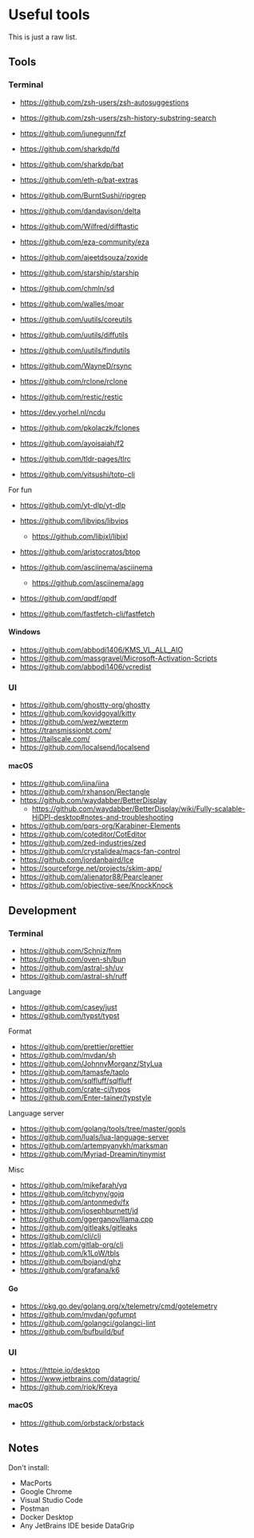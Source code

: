 # Useful tools

This is just a raw list.

## Tools

### Terminal

- https://github.com/zsh-users/zsh-autosuggestions
- https://github.com/zsh-users/zsh-history-substring-search
- https://github.com/junegunn/fzf
- https://github.com/sharkdp/fd
- https://github.com/sharkdp/bat
- https://github.com/eth-p/bat-extras
- https://github.com/BurntSushi/ripgrep
- https://github.com/dandavison/delta
- https://github.com/Wilfred/difftastic
- https://github.com/eza-community/eza
- https://github.com/ajeetdsouza/zoxide
- https://github.com/starship/starship
- https://github.com/chmln/sd
- https://github.com/walles/moar
- https://github.com/uutils/coreutils
- https://github.com/uutils/diffutils
- https://github.com/uutils/findutils

- https://github.com/WayneD/rsync
- https://github.com/rclone/rclone
- https://github.com/restic/restic
- https://dev.yorhel.nl/ncdu
- https://github.com/pkolaczk/fclones
- https://github.com/ayoisaiah/f2
- https://github.com/tldr-pages/tlrc
- https://github.com/yitsushi/totp-cli

For fun

- https://github.com/yt-dlp/yt-dlp
- https://github.com/libvips/libvips
    - https://github.com/libjxl/libjxl

- https://github.com/aristocratos/btop
- https://github.com/asciinema/asciinema
    - https://github.com/asciinema/agg
- https://github.com/qpdf/qpdf
- https://github.com/fastfetch-cli/fastfetch

#### Windows

- https://github.com/abbodi1406/KMS_VL_ALL_AIO
- https://github.com/massgravel/Microsoft-Activation-Scripts
- https://github.com/abbodi1406/vcredist

### UI

- https://github.com/ghostty-org/ghostty
- https://github.com/kovidgoyal/kitty
- https://github.com/wez/wezterm
- https://transmissionbt.com/
- https://tailscale.com/
- https://github.com/localsend/localsend

#### macOS

- https://github.com/iina/iina
- https://github.com/rxhanson/Rectangle
- https://github.com/waydabber/BetterDisplay
    - https://github.com/waydabber/BetterDisplay/wiki/Fully-scalable-HiDPI-desktop#notes-and-troubleshooting
- https://github.com/pqrs-org/Karabiner-Elements
- https://github.com/coteditor/CotEditor
- https://github.com/zed-industries/zed
- https://github.com/crystalidea/macs-fan-control
- https://github.com/jordanbaird/Ice
- https://sourceforge.net/projects/skim-app/
- https://github.com/alienator88/Pearcleaner
- https://github.com/objective-see/KnockKnock

## Development

### Terminal

- https://github.com/Schniz/fnm
- https://github.com/oven-sh/bun
- https://github.com/astral-sh/uv
- https://github.com/astral-sh/ruff

Language

- https://github.com/casey/just
- https://github.com/typst/typst

Format

- https://github.com/prettier/prettier
- https://github.com/mvdan/sh
- https://github.com/JohnnyMorganz/StyLua
- https://github.com/tamasfe/taplo
- https://github.com/sqlfluff/sqlfluff
- https://github.com/crate-ci/typos
- https://github.com/Enter-tainer/typstyle

Language server

- https://github.com/golang/tools/tree/master/gopls
- https://github.com/luals/lua-language-server
- https://github.com/artempyanykh/marksman
- https://github.com/Myriad-Dreamin/tinymist

Misc

- https://github.com/mikefarah/yq
- https://github.com/itchyny/gojq
- https://github.com/antonmedv/fx
- https://github.com/josephburnett/jd
- https://github.com/ggerganov/llama.cpp
- https://github.com/gitleaks/gitleaks
- https://github.com/cli/cli
- https://gitlab.com/gitlab-org/cli
- https://github.com/k1LoW/tbls
- https://github.com/bojand/ghz
- https://github.com/grafana/k6

#### Go

- https://pkg.go.dev/golang.org/x/telemetry/cmd/gotelemetry
- https://github.com/mvdan/gofumpt
- https://github.com/golangci/golangci-lint
- https://github.com/bufbuild/buf

### UI

- https://httpie.io/desktop
- https://www.jetbrains.com/datagrip/
- https://github.com/riok/Kreya

#### macOS

- https://github.com/orbstack/orbstack

## Notes

Don't install:

- MacPorts
- Google Chrome
- Visual Studio Code
- Postman
- Docker Desktop
- Any JetBrains IDE beside DataGrip
